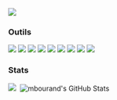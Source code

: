 <img src="https://1337-readme.vercel.app/api/profile?cursus=42cursus&dark=true&leet_logo=hide&login=mbourand">

### Outils

<img src="https://img.shields.io/badge/-VS%20Code-blue?label=%20&logo=Visual%20Studio%20Code&labelColor=gray&logoColor=31A4F1&style=for-the-badge&logoWidth=15">&nbsp;<img src="https://img.shields.io/badge/-Google-EA4335?label=%20&logo=Google&labelColor=gray&logoColor=EA4335&style=for-the-badge&logoWidth=15">&nbsp;<img src="https://img.shields.io/badge/-C/C++-31A4F1?label=%20&logo=C&labelColor=gray&logoColor=31A4F1&style=for-the-badge&logoWidth=15">&nbsp;<img src="https://img.shields.io/badge/-Java-FF9300?label=%20&logo=Java&labelColor=gray&logoColor=FFFFFF&style=for-the-badge&logoWidth=15">&nbsp;<img src="https://img.shields.io/badge/-Shell-4EAA25?label=%20&logo=GNU%20Bash&labelColor=gray&logoColor=FFFFFF&style=for-the-badge&logoWidth=15">&nbsp;<img src="https://img.shields.io/badge/-Windows-0078D6?label=%20&logo=Windows&labelColor=gray&logoColor=0078D6&style=for-the-badge&logoWidth=15">&nbsp;<img src="https://img.shields.io/badge/-Linux-0078D6?label=%20&logo=Linux&labelColor=gray&logoColor=FFFFFF&style=for-the-badge&logoWidth=15">&nbsp;<img src="https://img.shields.io/badge/-Kubernetes-blue?label=%20&logo=Kubernetes&labelColor=gray&logoColor=31A4F1&style=for-the-badge&logoWidth=15">&nbsp;<img src="https://img.shields.io/badge/-GitHub-24292E?label=%20&logo=GitHUb&labelColor=gray&logoColor=FFFFFF&style=for-the-badge&logoWidth=15">

### Stats

<img src="https://github-readme-stats.vercel.app/api/top-langs/?username=mbourand&hide=PHP" />&nbsp;&nbsp;<img src="https://github-readme-stats.vercel.app/api?username=mbourand&&show_icons=true&line_height=27&v=5&hide=contribs,issues" alt="mbourand's GitHub Stats" />
